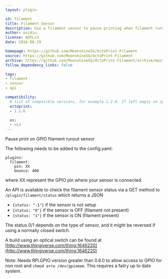 ```yaml
---
layout: plugin

id: filament
title: Filament Sensor
description: Use a filament sensor to pause printing when filament runs out.
author: ovidiu
license: AGPLv3
date: 2016-06-29

homepage: https://github.com/MoonshineSG/OctoPrint-Filament
source: https://github.com/MoonshineSG/OctoPrint-Filament
archive: https://github.com/MoonshineSG/OctoPrint-Filament/archive/master.zip
follow_dependency_links: false

tags:
- filament
- sensor
- api

compatibility:
  # list of compatible versions, for example 1.2.0. If left empty no specific version requirement will be assumed
  octoprint:
  - 1.2.6

  os:
  - nix
---
```

Pause print on GPIO filament runout sensor

The following needs to be added to the config.yaml:

```
plugins:
  filament:
    pin: XX
    bounce: 400
```
where XX represent the GPIO pin where your sensor is connected.

An API is available to check the filament sensor status via a GET method to `/plugin/filament/status` which returns a JSON

- `{status: "-1"}` if the sensor is not setup
- `{status: "0"}` if the sensor is OFF (filament not present)
- `{status: "1"}` if the sensor is ON (filament present)

The status 0/1 depends on the type of sensor, and it might be reversed if using a normally closed switch.

A build using an optical switch can be found at [http://www.thingiverse.com/thing:1646220](http://www.thingiverse.com/thing:1646220)

Note: Needs RPi.GPIO version greater than 0.6.0 to allow access to GPIO for non root and `chmod a+rw /dev/gpiomem`.
This requires a failry up to date system.
